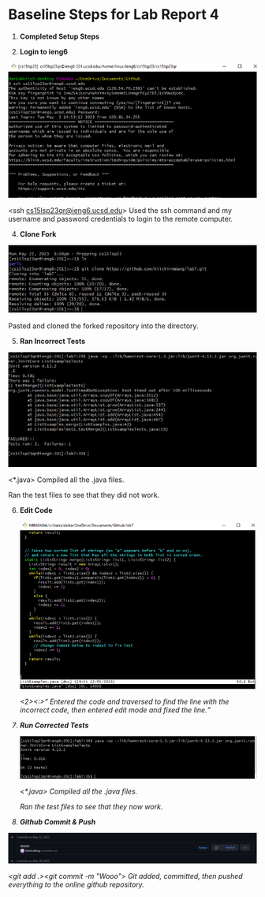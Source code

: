 # Baseline Steps for Lab Report 4

1. **Completed Setup Steps**

2. **Login to ieng6**


  ![Step4](Step4.PNG)
  
  <ssh cs15lsp23qr@ieng6.ucsd.edu><enter><entered password><enter>
  Used the ssh command and my username and password credentials to login to the remote computer.
  
4. **Clone Fork**
  
  
  ![Step5](Step5.PNG)
  
  <git clone><paste link><enter>
  Pasted and cloned the forked repository into the directory.
  
5. **Ran Incorrect Tests**
    
    
  ![Step6](Step6.PNG)
    
  <javac><paste junit library><*.java><enter>
  Compiled all the .java files.
    
   <java><paste junit library><ListExamplesTests><enter>
   Ran the test files to see that they did not work.
    
6. **Edit Code**
       
       
   ![Step7](Step7.PNG)
     
    <vim ListExamples.java><enter><up><up><up><up><up><up><up><up><up><up><i><right><right><right><right><right><right><backspace><2><escape><:><w><q><enter>
    Entered the code and traversed to find the line with the incorrect code, then entered edit mode and fixed the line.
            
7. **Run Corrected Tests**
            
    ![Step8](Step8.PNG)
      
    <javac><paste junit library><*.java><enter>
    Compiled all the .java files.

    <java><paste junit library><ListExamplesTests><enter>
    Ran the test files to see that they now work.
            
8. **Github Commit & Push**

  ![Step9](Step9.PNG)
      
   <git add .><git commit -m "Wooo"><git push origin main><username><password>
    Git added, committed, then pushed everything to the online github repository.

